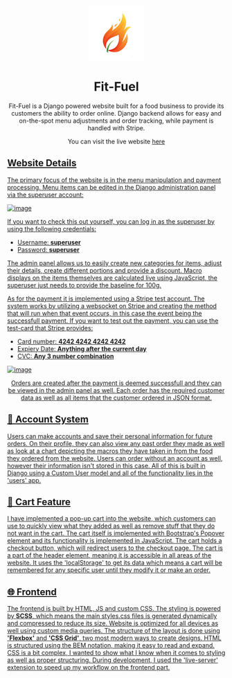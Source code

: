 <div align="center">
    <img src="static/img/logo.png" width="128" height="128">
    <h1>Fit-Fuel</h1>
</div>
<div align="center">
  <p>
    Fit-Fuel is a Django powered website built for a food business to provide its customers the ability to order online.
    Django backend allows for easy and on-the-spot menu adjustments and order tracking, while payment is handled with Stripe.
  </p>
  <p>
    You can visit the live website <a href="www.rep-talk.com">here
  </p>
</div>

<h2>Website Details</h2>

The primary focus of the website is in the menu manipulation and payment processing. Menu items can be edited in the Django
administration panel via the superuser account:

![image](https://github.com/user-attachments/assets/a5cff7ba-7d20-4789-96a1-1287dcf491d5)

If you want to check this out yourself, you can log in as the superuser by using the following credentials:
- Username: **superuser**
- Password: **superuser**

The admin panel allows us to easily create new categories for items, adjust their details, create different portions and provide a discount.
Macro displays on the items themselves are calculated live using JavaScript, the superuser just needs to provide the baseline for 100g.

As for the payment it is implemented using a Stripe test account. The system works by utilizing a websocket on Stripe and creating the method
that will run when that event occurs, in this case the event being the successfull payment. If you want to test out the payment, you can use
the test-card that Stripe provides:
- Card number: **4242 4242 4242 4242**
- Expiery Date: **Anything after the current day**
- CVC: **Any 3 number combination**

![image](https://github.com/user-attachments/assets/46951927-d561-49d9-81f2-619409b99d10)

<div align="center">Orders are created after the payment is deemed successfull and they can be viewed in the admin panel as well. Each order has the required customer
data as well as all items that the customer ordered in JSON format.</div>

<h2>👤 Account System</h2>

Users can make accounts and save their personal information for future orders. On their profile, they can also view any past order they made as well as look at a chart
depicting the macros they have taken in from the food they ordered from the website. Users can order without an account as well, however their information isn't stored
in this case. All of this is built in Django using a Custom User model and all of the functionality lies in the 'users' app.

<h2>🛒 Cart Feature</h2>

I have implemented a pop-up cart into the website, which customers can use to quickly view what they added as well as remove stuff that they do not want in the cart. The cart
itself is implemented with Bootstrap's Popover element and its functionality is implemented in JavaScript. The cart holds a checkout button, which will redirect users
to the checkout page. The cart is a part of the header element, meaning it is accessible in all areas of the website. It uses the 'localStorage' to get its data which means
a cart will be remembered for any specific user until they modify it or make an order.

<h2>🌐 Frontend</h2>

The frontend is built by HTML, JS and custom CSS. The styling is powered by **SCSS**, which means the main styles.css files is generated dynamically and compressed to reduce its size.
Website is optimized for all devices as well using custom media queries. The structure of the layout is done using **'Flexbox'** and **'CSS Grid'**, two most modern ways to create designs.
HTML is structured using the BEM notation, making it easy to read and expand. CSS is a bit complex, I wanted to show what I know when it comes to styling as well as proper structuring.
During development, I used the 'live-server' extension to speed up my workflow on the frontend part.

